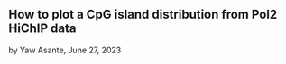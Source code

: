 ## How to plot a CpG island distribution from Pol2 HiChIP data
by Yaw Asante, June 27, 2023

<figure here>
